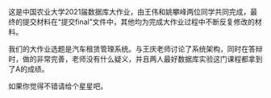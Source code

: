 这是中国农业大学2021届数据库大作业，由王伟和姚攀峰两位同学共同完成，最终的提交材料在“提交final”文件中，其他均为完成大作业过程中不断反复修改的材料。

我们的大作业选题是汽车租赁管理系统。与王庆老师讨论了系统架构，同时在答辩时，做的非常完善，老师没有什么疑义，并且两人最好数据库实验这门课程都拿到了A的成绩。

如果你觉得不错请给个星星吧。